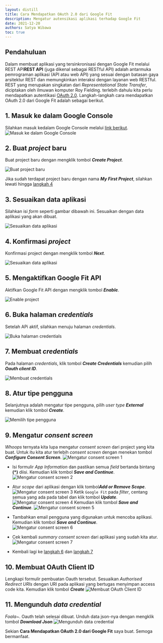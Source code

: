 ```yaml
---
layout: distill
title: Cara Mendapatkan OAuth 2.0 dari Google Fit
description: Mengatur autensikasi aplikasi terhadap Google Fit
date: 2021-12-20
authors: Satya Wibawa
toc: true
---
```


## Pendahuluan

Dalam membuat aplikasi yang tersinkronisasi dengan Google Fit melalui REST API<d-footnote><b>REST API</b> (juga dikenal sebagai RESTful API) adalah antarmuka pemrograman aplikasi (API atau web API) yang sesuai dengan batasan gaya arsitektur REST dan memungkinkan interaksi dengan layanan web RESTful. REST yang merupakan singkatan dari <i>Representational State Transfer</i>, diciptakan oleh ilmuwan komputer Roy Fielding.</d-footnote> terlebih dahulu kita perlu mendapatkan autentikasi [OAuth 2.0](https://oauth.net/2/). Langkah-langkah cara mendapatkan OAuth 2.0 dari Google Fit adalah sebagai berikut.

## 1. Masuk ke dalam Google Console

Silahkan masuk kedalam Google Console melalui [link berikut](https://console.developers.google.com/flows/enableapi?apiid=fitness).
<img class="img-fluid z-depth-1 my-2" src="/assets/img/blog/2021-12-20-cara_mendapatkan_oauth_2_dari_google/1-masuk-ke-dalam-google-console.png" alt="Masuk ke dalam Google Console">

## 2. Buat _project_ baru

Buat project baru dengan mengklik tombol <i><b>Create Project</b></i>.

<img class="img-fluid z-depth-1 my-2" src="/assets/img/blog/2021-12-20-cara_mendapatkan_oauth_2_dari_google/2-membuat-project-baru.jpg" alt="Buat project baru">

Jika sudah terdapat project baru dengan nama <i><b>My First Project</b></i>, silahkan lewati hingga [langkah 4](#4-konfirmasi-project)

## 3. Sesuaikan data aplikasi

Silahkan isi _form_ seperti gambar dibawah ini. Sesuaikan dengan data aplikasi yang akan dibuat.

<img class="img-fluid z-depth-1 my-2" src="/assets/img/blog/2021-12-20-cara_mendapatkan_oauth_2_dari_google/3-sesuaikan-data-aplikasi.png" alt="Sesuaikan data aplikasi">

## 4. Konfirmasi _project_

Konfirmasi project dengan mengklik tombol <i><b>Next</b></i>.

<img class="img-fluid z-depth-1 my-2" src="/assets/img/blog/2021-12-20-cara_mendapatkan_oauth_2_dari_google/4-konfirmasi-project.png" alt="Sesuaikan data aplikasi">

## 5. Mengaktifkan Google Fit API

Aktifkan Google Fit API dengan mengklik tombol <i><b>Enable</b></i>.

<img class="img-fluid z-depth-1 my-2" src="/assets/img/blog/2021-12-20-cara_mendapatkan_oauth_2_dari_google/5-enable-project.png" alt="Enable project">

## 6. Buka halaman _credentials_

Setelah APi aktif, silahkan menuju halaman _credentials_.

<img class="img-fluid z-depth-1 my-2" src="/assets/img/blog/2021-12-20-cara_mendapatkan_oauth_2_dari_google/6-menuju-halaman-credentials.png" alt="Buka halaman credentials">

## 7. Membuat _credentials_

Pada halaman _credentials_, klik tombol <i><b>Create Credentials</b></i> kemudian pilih
<i><b>Oauth client ID</b></i>.

<img class="img-fluid z-depth-1 my-2" src="/assets/img/blog/2021-12-20-cara_mendapatkan_oauth_2_dari_google/7-membuat-credentials.png" alt="Membuat credentials">

## 8. Atur tipe pengguna

Selanjutnya adalah mengatur tipe pengguna, pilih _user type_ <i><b>External</b></i> kemudian klik tombol <i><b>Create</b></i>.

<img class="img-fluid z-depth-1 my-2" src="/assets/img/blog/2021-12-20-cara_mendapatkan_oauth_2_dari_google/8-atur-tipe-user.png" alt="Memilih tipe pengguna">

## 9. Mengatur _consent screen_

_Whoops_ ternyata kita lupa mengatur _consent screen_ dari project yang kita buat. Untuk itu kita atur terlebih _consent screen_ dengan menekan tombol <i><b>Configure Consent Screen</b></i>.
<img class="img-fluid z-depth-1 my-2" src="/assets/img/blog/2021-12-20-cara_mendapatkan_oauth_2_dari_google/9-atur-user-consent-1.png" alt="Mengatur consent screen 1">

- Isi formulir _App Information_ dan pastikan semua _field_ bertanda bintang **(\*)** diisi. Kemudian klik tombol <i><b>Save and Continue</b></i>.
  <img class="img-fluid z-depth-1 my-2" src="/assets/img/blog/2021-12-20-cara_mendapatkan_oauth_2_dari_google/9-atur-user-consent-2.png" alt="Mengatur consent screen 2">

- Atur _scope_ dari aplikasi dengan klik tombol<i><b>Add or Remove Scope</b></i>.
  <img class="img-fluid z-depth-1 my-2" src="/assets/img/blog/2021-12-20-cara_mendapatkan_oauth_2_dari_google/9-atur-user-consent-3.png" alt="Mengatur consent screen 3">
  Ketik `Google Fit` pada _filter_, centang semua yang ada pada tabel dan klik tombol <i><b>Update</b></i>.
  <img class="img-fluid z-depth-1 my-2" src="/assets/img/blog/2021-12-20-cara_mendapatkan_oauth_2_dari_google/9-atur-user-consent-4.jpg" alt="Mengatur consent screen 4">
  Kemudian klik tombol <i><b>Save and Continue</b></i>.
  <img class="img-fluid z-depth-1 my-2" src="/assets/img/blog/2021-12-20-cara_mendapatkan_oauth_2_dari_google/9-atur-user-consent-5.png" alt="Mengatur consent screen 5">

- Tambahkan email pengguna yang digunakan untuk mencoba aplikasi. Kemudian klik tombol <i><b>Save and Continue</b></i>.
  <img class="img-fluid z-depth-1 my-2" src="/assets/img/blog/2021-12-20-cara_mendapatkan_oauth_2_dari_google/9-atur-user-consent-6.png" alt="Mengatur consent screen 6">

- Cek kembali _summary consent screen_ dari aplikasi yang sudah kita atur.
  <img class="img-fluid z-depth-1 my-2" src="/assets/img/blog/2021-12-20-cara_mendapatkan_oauth_2_dari_google/9-atur-user-consent-7.jpg" alt="Mengatur consent screen 7">

- Kembali lagi ke [langkah 6](#6-buka-halaman-credentials) dan [langkah 7](#7-membuat-credentials)

## 10. Membuat OAuth Client ID

Lengkapi formulir pembuatan Oauth tersebut. Sesuaikan _Authorised Redirect URIs_ dengan URI pada aplikasi yang bertugas menyimpan access code kita. Kemudian klik tombol <i><b>Create</b></i>
<img class="img-fluid z-depth-1 my-2" src="/assets/img/blog/2021-12-20-cara_mendapatkan_oauth_2_dari_google/10-create-oauth.png" alt="Membuat OAuth Client ID">

## 11. Mengunduh _data credential_

_Foala~_. Oauth telah selesai dibuat. Unduh data json-nya dengan mengklik tombol <i><b>Download Json</b></i>
<img class="img-fluid z-depth-1 my-2" src="/assets/img/blog/2021-12-20-cara_mendapatkan_oauth_2_dari_google/11-download-oauth-client-json.png" alt="Mengunduh data credential">

Sekian **Cara Mendapatkan OAuth 2.0 dari Google Fit** saya buat. Semoga bermanfaat.
